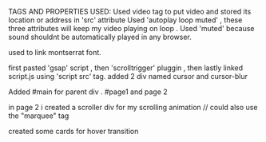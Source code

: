 TAGS AND PROPERTIES USED:
Used video tag to put video and stored its location or address in 'src' attribute
Used 'autoplay loop muted' , these three attributes will keep my video playing on loop .
Used 'muted' because sound shouldnt be automatically played in any browser.
<link href="https://fonts.googleapis.com/css2?family=Montserrat:wght@400;700&display=swap" rel="stylesheet"> used to link montserrat font.

first pasted 'gsap' script ,
then 'scrolltrigger' pluggin ,
then lastly linked script.js using 'script src' tag.
added 2 div named cursor and cursor-blur 

Added #main for parent div .
#page1 and page 2

in page 2 i created a scroller div for my scrolling animation 
// could also use the "marquee" tag 

created some cards for hover transition 